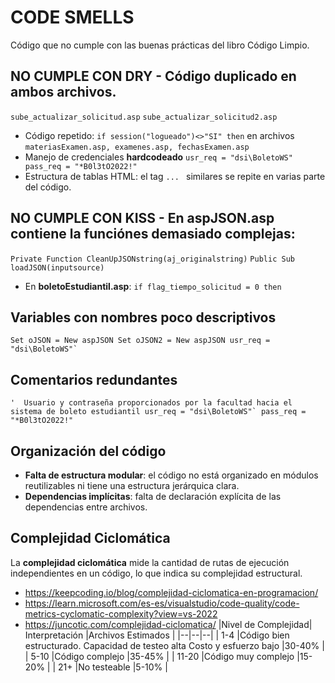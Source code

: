 # CODE SMELLS 
Código que no cumple con las buenas prácticas del libro Código Limpio. 
## NO CUMPLE CON DRY - Código duplicado en ambos archivos. 
`sube_actualizar_solicitud.asp` 
`sube_actualizar_solicitud2.asp` 
- Código repetido:  `if session("logueado")<>"SI" then` en archivos `materiasExamen.asp, examenes.asp, fechasExamen.asp` 
- Manejo de credenciales **hardcodeado** ``` usr_req = "dsi\BoletoWS" pass_req = "*B0l3tO2022!" ``` 
- Estructura de tablas HTML: el tag `... ` similares se repite en varias parte del código. 
## NO CUMPLE CON KISS - En **aspJSON.asp** contiene la **funciónes demasiado complejas**: 
`Private Function CleanUpJSONstring(aj_originalstring)` `Public Sub loadJSON(inputsource)` 
- En **boletoEstudiantil.asp**: `if flag_tiempo_solicitud = 0 then` 
## Variables con nombres poco descriptivos 
``` Set oJSON = New aspJSON Set oJSON2 = New aspJSON usr_req = "dsi\BoletoWS"` ``` 
## Comentarios redundantes 
``` '  Usuario y contraseña proporcionados por la facultad hacia el sistema de boleto estudiantil usr_req = "dsi\BoletoWS"` pass_req = "*B0l3tO2022!" ``` 
## Organización del código 
- **Falta de estructura modular**: el código no está organizado en módulos reutilizables ni tiene una estructura jerárquica clara. 
- **Dependencias implícitas**: falta de declaración explícita de las dependencias entre archivos. 
## Complejidad Ciclomática 
La **complejidad ciclomática** mide la cantidad de rutas de ejecución independientes en un código, lo que indica su complejidad estructural. 
- https://keepcoding.io/blog/complejidad-ciclomatica-en-programacion/ 
- https://learn.microsoft.com/es-es/visualstudio/code-quality/code-metrics-cyclomatic-complexity?view=vs-2022 
- https://juncotic.com/complejidad-ciclomatica/ 
|Nivel de Complejidad| Interpretación |Archivos Estimados | |--|--|--| 
| 1-4 |Código bien estructurado. Capacidad de testeo alta Costo y esfuerzo bajo |30-40% | 
| 5-10 |Código complejo |35-45% | 
| 11-20 |Código muy complejo |15-20% | 
| 21+ |No testeable |5-10% |